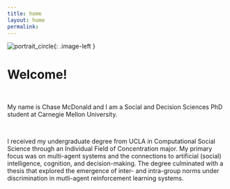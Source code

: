 ```yaml
---
title: home
layout: home
permalink:
---
```

<style type="text/css">
.image-left {
  display: block;
  margin-left: auto;
  margin-right: auto;
  float: left;
}
</style>


![portrait_circle](/images/portrait_circle.png){: .image-left }


# Welcome!
<br/>

My name is Chase McDonald and I am a Social and Decision Sciences PhD student at Carnegie Mellon University.

<br/>

I received my undergraduate degree from UCLA in Computational Social Science through an Individual Field of Concentration major. My primary focus was on multi-agent systems and the connections to artificial (social) intelligence, cognition, and decision-making. The degree culminated with a thesis that explored the emergence of inter- and intra-group norms under discrimination in mutli-agent reinforcement learning systems.  <br/>
